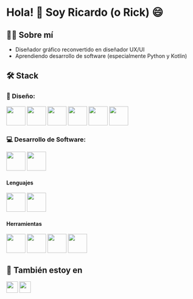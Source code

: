 # Hola! 👋 Soy Ricardo (o Rick) 😄

## 🙋‍♂️ Sobre mí 
- Diseñador gráfico reconvertido en diseñador UX/UI
- Aprendiendo desarrollo de software (especialmente Python y Kotlin)

## 🛠️ Stack
### 🎨 Diseño:
<p align="left">
  <img src="https://cdn.jsdelivr.net/gh/devicons/devicon@latest/icons/photoshop/photoshop-original.svg" width="50" height="50"/> 
  <img src="./illustrator.svg)" width="50" height="50"/>
  <img src="./premiere.svg)" width="50" height="50"/>
  <img src="./indesign.svg)" width="50" height="50"/>
  <img src="https://cdn.jsdelivr.net/gh/devicons/devicon@latest/icons/figma/figma-original.svg" width="50" height="50"/>
  <img src="https://cdn.jsdelivr.net/gh/devicons/devicon@latest/icons/blender/blender-original.svg" width="50" height="50"/>

### 💻 Desarrollo de Software:
  <p align="left">
    <img src="https://cdn.jsdelivr.net/gh/devicons/devicon@latest/icons/git/git-original.svg" width="50" height="50"/>
    <img src="https://cdn.jsdelivr.net/gh/devicons/devicon@latest/icons/github/github-original.svg" width="50" height="50"/>

#### Lenguajes
<p align="left">
  <img src="https://cdn.jsdelivr.net/gh/devicons/devicon@latest/icons/kotlin/kotlin-original.svg" width="50" height="50"/>
  <img src="https://cdn.jsdelivr.net/gh/devicons/devicon@latest/icons/python/python-original.svg" width="50" height="50"/>
  
#### Herramientas
<p align="left">
  <img src="https://cdn.jsdelivr.net/gh/devicons/devicon@latest/icons/androidstudio/androidstudio-original.svg" width="50" height="50"/>
  <img src="https://cdn.jsdelivr.net/gh/devicons/devicon@latest/icons/jetpackcompose/jetpackcompose-original.svg" width="50" height="50"/>
  <img src="https://cdn.jsdelivr.net/gh/devicons/devicon@latest/icons/intellij/intellij-original.svg" width="50" height="50"/>
  <img src="https://cdn.jsdelivr.net/gh/devicons/devicon@latest/icons/vscode/vscode-original.svg" width="50" height="50"/>
  
## 📧 También estoy en
  [<img src="[./linkedin.png)" width="30" height="30"/>](https://www.linkedin.com/in/ricardo-j-jimenez)
  [<img src="[./behance.png)" width="30" height="30"/>](https://www.behance.net/rikjprojects)


